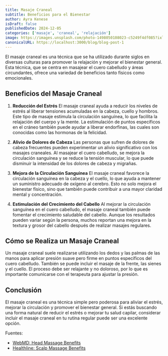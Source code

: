 ```yaml
---
title: Masaje Craneal
subtitle: Beneficios para el Bienestar
author: Ayra Kenese
isDraft: false
publishedDate: 2024-12-05
categories: ['masaje', 'craneal', 'relajación']
image: https://images.unsplash.com/photo-1498050108023-c5249f4df085?ixlib=rb-4.0.3&ixid=MnwxMjA3fDB8MHxwaG90by1wYWdlfHx8fGVufDB8fHx8&auto=format&fit=crop&w=1472&q=80
canonicalURL: https://localhost:3000/blog/blog-post-1
---
```


El masaje craneal es una técnica que se ha utilizado durante siglos en diversas culturas para promover la relajación y mejorar el bienestar general. Esta técnica, que se centra en masajear el cuero cabelludo y áreas circundantes, ofrece una variedad de beneficios tanto físicos como emocionales.

## Beneficios del Masaje Craneal

1. **Reducción del Estrés**
   El masaje craneal ayuda a reducir los niveles de estrés al liberar tensiones acumuladas en la cabeza, cuello y hombros. Este tipo de masaje estimula la circulación sanguínea, lo que facilita la relajación del cuerpo y la mente. La estimulación de puntos específicos en el cráneo también puede ayudar a liberar endorfinas, las cuales son conocidas como las hormonas de la felicidad.

2. **Alivio de Dolores de Cabeza**
   Las personas que sufren de dolores de cabeza frecuentes pueden experimentar un alivio significativo con los masajes craneales. Al masajear el cuero cabelludo, se mejora la circulación sanguínea y se reduce la tensión muscular, lo que puede disminuir la intensidad de los dolores de cabeza y migrañas.

3. **Mejora de la Circulación Sanguínea**
   El masaje craneal favorece la circulación sanguínea en la cabeza y el cuello, lo que ayuda a mantener un suministro adecuado de oxígeno al cerebro. Esto no solo mejora el bienestar físico, sino que también puede contribuir a una mayor claridad mental y concentración.

4. **Estimulación del Crecimiento del Cabello**
   Al mejorar la circulación sanguínea en el cuero cabelludo, el masaje craneal también puede fomentar el crecimiento saludable del cabello. Aunque los resultados pueden variar según la persona, muchos reportan una mejora en la textura y grosor del cabello después de realizar masajes regulares.

## Cómo se Realiza un Masaje Craneal

Un masaje craneal suele realizarse utilizando los dedos y las palmas de las manos para aplicar presión suave pero firme en puntos específicos del cuero cabelludo. También se puede incluir el masaje de la frente, las sienes y el cuello. El proceso debe ser relajante y no doloroso, por lo que es importante comunicarse con el terapeuta para ajustar la presión.

## Conclusión

El masaje craneal es una técnica simple pero poderosa para aliviar el estrés, mejorar la circulación y promover el bienestar general. Si estás buscando una forma natural de reducir el estrés o mejorar tu salud capilar, considerar incluir el masaje craneal en tu rutina regular puede ser una excelente opción.

Fuentes:

- [WebMD: Head Massage Benefits](https://www.webmd.com)
- [Healthline: Scalp Massage Benefits](https://www.healthline.com)

